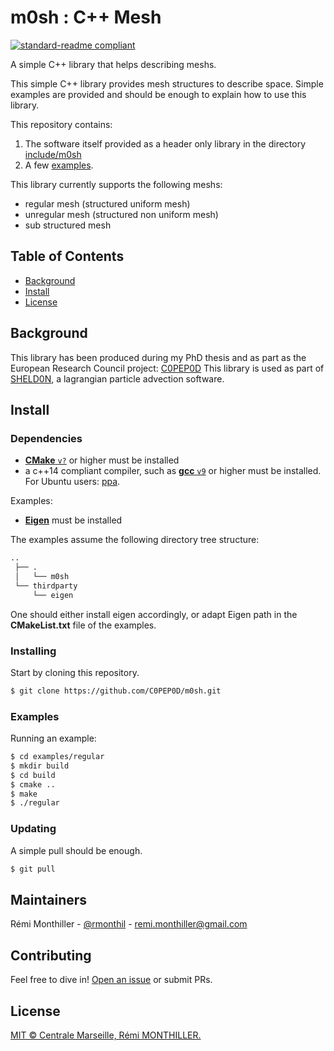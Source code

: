 # m0sh : C++ Mesh

[![standard-readme compliant](https://img.shields.io/badge/readme%20style-standard-brightgreen.svg?style=flat-square)](https://github.com/RichardLitt/standard-readme)

A simple C++ library that helps describing meshs.

This simple C++ library provides mesh structures to describe space.
Simple examples are provided and should be enough to explain how to use this library.

This repository contains:

1. The software itself provided as a header only library in the directory [include/m0sh](./include/m0sh)
2. A few [examples](./examples).

This library currently supports the following meshs:

* regular mesh (structured uniform mesh)
* unregular mesh (structured non uniform mesh)
* sub structured mesh

## Table of Contents

- [Background](#background)
- [Install](#install)
- [License](#license)

## Background

This library has been produced during my PhD thesis and as part as the European Research Council project: [C0PEP0D](https://c0pep0d.github.io/)
This library is used as part of [SHELD0N](https://github.com/C0PEP0D/sheld0n), a lagrangian particle advection software.

## Install

### Dependencies

* [**CMake** `v?`](https://cmake.org/download/) or higher must be installed
* a c++14 compliant compiler, such as [**gcc** `v9`](https://gcc.gnu.org/) or higher must be installed. For Ubuntu users: [ppa](https://launchpad.net/%7Ejonathonf/+archive/ubuntu/gcc?field.series_filter=bionic).

Examples:
* [**Eigen**](https://eigen.tuxfamily.org) must be installed

The examples assume the following directory tree structure:
```bash
..
 ├── .
 │   └── m0sh
 └── thirdparty
     └── eigen
```
One should either install eigen accordingly, or adapt Eigen path in the **CMakeList.txt** file of the examples.

### Installing

Start by cloning this repository.

```sh
$ git clone https://github.com/C0PEP0D/m0sh.git
```

### Examples

Running an example:

```bash
$ cd examples/regular
$ mkdir build
$ cd build
$ cmake ..
$ make
$ ./regular
```

### Updating

A simple pull should be enough.

```sh
$ git pull
```

## Maintainers

Rémi Monthiller - [@rmonthil](https://gitlab.com/rmonthil) - remi.monthiller@gmail.com

## Contributing

Feel free to dive in! [Open an issue](https://github.com/rmonthil/c0pep0d/issues/new) or submit PRs.

## License

[MIT © Centrale Marseille, Rémi MONTHILLER.](./LICENSE)
